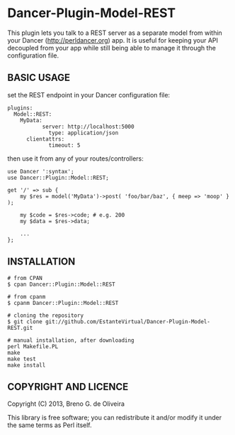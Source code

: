 Dancer-Plugin-Model-REST
========================

This plugin lets you talk to a REST server as a separate model from within
your Dancer (http://perldancer.org) app. It is useful for keeping your API
decoupled from your app while still being able to manage it through the
configuration file.


BASIC USAGE
-----------

set the REST endpoint in your Dancer configuration file:

    plugins:
      Model::REST:
        MyData:
               server: http://localhost:5000
                 type: application/json
          clientattrs:
                 timeout: 5

then use it from any of your routes/controllers:

    use Dancer ':syntax';
    use Dancer::Plugin::Model::REST;

    get '/' => sub {
        my $res = model('MyData')->post( 'foo/bar/baz', { meep => 'moop' } );

        my $code = $res->code; # e.g. 200 
        my $data = $res->data;

        ...
    };


INSTALLATION
------------

    # from CPAN
    $ cpan Dancer::Plugin::Model::REST

    # from cpanm
    $ cpanm Dancer::Plugin::Model::REST

    # cloning the repository
    $ git clone git://github.com/EstanteVirtual/Dancer-Plugin-Model-REST.git

    # manual installation, after downloading
    perl Makefile.PL
    make
    make test
    make install


COPYRIGHT AND LICENCE
---------------------

Copyright (C) 2013, Breno G. de Oliveira

This library is free software; you can redistribute it and/or modify
it under the same terms as Perl itself.
